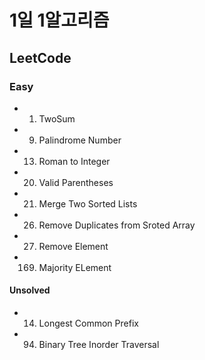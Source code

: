 # 1일 1알고리즘

## LeetCode

### Easy

- 1. TwoSum
- 9. Palindrome Number
- 13. Roman to Integer
- 20. Valid Parentheses
- 21. Merge Two Sorted Lists
- 26. Remove Duplicates from Sroted Array
- 27. Remove Element
- 169. Majority ELement

#### Unsolved

- 14. Longest Common Prefix
- 94. Binary Tree Inorder Traversal
